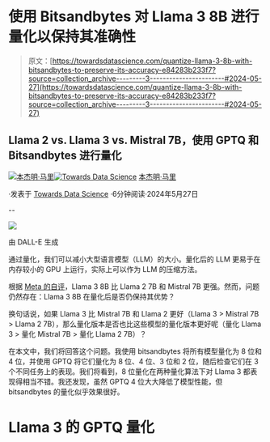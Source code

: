 # 使用 Bitsandbytes 对 Llama 3 8B 进行量化以保持其准确性

> 原文：[https://towardsdatascience.com/quantize-llama-3-8b-with-bitsandbytes-to-preserve-its-accuracy-e84283b233f7?source=collection_archive---------3-----------------------#2024-05-27](https://towardsdatascience.com/quantize-llama-3-8b-with-bitsandbytes-to-preserve-its-accuracy-e84283b233f7?source=collection_archive---------3-----------------------#2024-05-27)

## Llama 2 vs. Llama 3 vs. Mistral 7B，使用 GPTQ 和 Bitsandbytes 进行量化

[](https://medium.com/@bnjmn_marie?source=post_page---byline--e84283b233f7--------------------------------)[![本杰明·马里](../Images/3ea1ad230cb1e67610418a8e36a5e5dd.png)](https://medium.com/@bnjmn_marie?source=post_page---byline--e84283b233f7--------------------------------)[](https://towardsdatascience.com/?source=post_page---byline--e84283b233f7--------------------------------)[![Towards Data Science](../Images/a6ff2676ffcc0c7aad8aaf1d79379785.png)](https://towardsdatascience.com/?source=post_page---byline--e84283b233f7--------------------------------) [本杰明·马里](https://medium.com/@bnjmn_marie?source=post_page---byline--e84283b233f7--------------------------------)

·发表于 [Towards Data Science](https://towardsdatascience.com/?source=post_page---byline--e84283b233f7--------------------------------) ·6分钟阅读·2024年5月27日

--

![](../Images/43ed7ac2dae5a741ff7449a9bf0ea60b.png)

由 DALL-E 生成

通过量化，我们可以减小大型语言模型（LLM）的大小。量化后的 LLM 更易于在内存较小的 GPU 上运行，实际上可以作为 LLM 的压缩方法。

根据 [Meta 的自评](https://ai.meta.com/blog/meta-llama-3/)，Llama 3 8B 比 Llama 2 7B 和 Mistral 7B 更强。然而，问题仍然存在：Llama 3 8B 在量化后是否仍保持其优势？

换句话说，如果 Llama 3 比 Mistral 7B 和 Llama 2 更好（Llama 3 > Mistral 7B > Llama 2 7B），那么量化版本是否也比这些模型的量化版本更好呢（量化 Llama 3 > 量化 Mistral 7B > 量化 Llama 2 7B）？

在本文中，我们将回答这个问题。我使用 bitsandbytes 将所有模型量化为 8 位和 4 位，并使用 GPTQ 将它们量化为 8 位、4 位、3 位和 2 位，随后检查它们在 3 个不同任务上的表现。我们将看到，8 位量化在两种量化算法下对 Llama 3 都表现得相当不错。我还发现，虽然 GPTQ 4 位大大降低了模型性能，但 bitsandbytes 的量化似乎效果很好。

# Llama 3 的 GPTQ 量化
